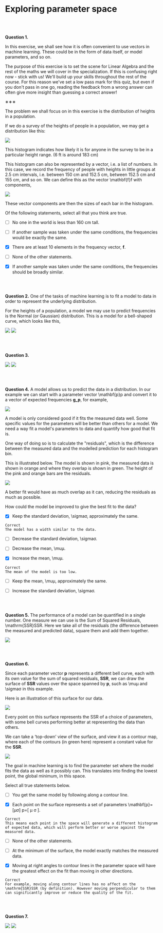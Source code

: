 # Exploring parameter space

<br><br>

**Question 1.**

In this exercise, we shall see how it is often convenient to use vectors in machine learning. These could be in the form of data itself, or model parameters, and so on.

The purpose of this exercise is to set the scene for Linear Algebra and the rest of the maths we will cover in the specialization. If this is confusing right now - stick with us! We'll build up your skills throughout the rest of the course. For this reason we've set a low pass mark for this quiz, but even if you don't pass in one go, reading the feedback from a wrong answer can often give more insight than guessing a correct answer!

∗∗∗

The problem we shall focus on in this exercise is the distribution of heights in a population.

If we do a survey of the heights of people in a population, we may get a distribution like this:

<img src = '../Images/Q1.png'>

This histogram indicates how likely it is for anyone in the survey to be in a particular height range. (6 ft is around 183 cm)

This histogram can also be represented by a vector, i.e. a list of numbers. In this case, we record the frequency of people with heights in little groups at 2.5 cm intervals, i.e. between 150 cm and 152.5 cm, between 152.5 cm and 155 cm, and so on. We can define this as the vector \mathbf{f}f with components,

<img src = '../Images/Q1_1.jpg'>

These vector components are then the sizes of each bar in the histogram.

Of the following statements, select all that you think are true.



- [ ] No one in the world is less than 160 cm tall.


- [ ] If another sample was taken under the same conditions, the frequencies would be exactly the same.


- [x] There are at least 10 elements in the frequency vector, **f**.


- [ ] None of the other statements.


- [x] If another sample was taken under the same conditions, the frequencies should be broadly similar.


<br><br>

**Question 2.** One of the tasks of machine learning is to fit a model to data in order to represent the underlying distribution.

For the heights of a population, a model we may use to predict frequencies is the Normal (or Gaussian) distribution. This is a model for a bell-shaped curve, which looks like this,

<img src = '../Images/Q2.jpg'>

<img src = '../Images/Q2_ans.jpg'>

<br><br>

**Question 3.**

<img src = '../Images/Q3.jpg'>

<img src = '../Images/Q3_1.jpg'>

<br><br>

**Question 4.**
A model allows us to predict the data in a distribution. In our example we can start with a parameter vector \mathbf{p}p and convert it to a vector of expected frequencies **g_p**, for example,

<img src = '../Images/Q4_1.jpg'>

A model is only considered good if it fits the measured data well. Some specific values for the parameters will be better than others for a model. We need a way fit a model's parameters to data and quantify how good that fit is.

One way of doing so is to calculate the "residuals", which is the difference between the measured data and the modelled prediction for each histogram bin.

This is illustrated below. The model is shown in pink, the measured data is shown in orange and where they overlap is shown in green. The height of the pink and orange bars are the residuals.

<img src = '../Images/Q4.jpg'>

A better fit would have as much overlap as it can, reducing the residuals as much as possible.

How could the model be improved to give the best fit to the data?



- [x] Keep the standard deviation, \sigmaσ, approximately the same.
```
Correct
The model has a width similar to the data.
```

- [ ] Decrease the standard deviation, \sigmaσ.


- [ ] Decrease the mean, \muμ.


- [x] Increase the mean, \muμ.
```
Correct
The mean of the model is too low.
```

- [ ] Keep the mean, \muμ, approximately the same.


- [ ] Increase the standard deviation, \sigmaσ.


<br><br>

**Question 5.**
The performance of a model can be quantified in a single number. One measure we can use is the Sum of Squared Residuals, \mathrm{SSR}SSR. Here we take all of the residuals (the difference between the measured and predicted data), square them and add them together.

<img src = '../Images/Q5.jpg'>

<br><br>

**Question 6.**

Since each parameter vector **p** represents a different bell curve, each with its own value for the sum of squared residuals, **SSR**, we can draw the surface of **SSR** values over the space spanned by **p**, such as \muμ and \sigmaσ in this example.

Here is an illustration of this surface for our data.

<img src = '../Images/Q6.png'>

Every point on this surface represents the SSR of a choice of parameters, with some bell curves performing better at representing the data than others.

We can take a ‘top-down’ view of the surface, and view it as a contour map, where each of the contours (in green here) represent a constant value for the **SSR**.

<img src = '../Images/Q6_2.png'>

The goal in machine learning is to find the parameter set where the model fits the data as well as it possibly can. This translates into finding the lowest point, the global minimum, in this space.

Select all true statements below.



- [ ] You get the same model by following along a contour line.


- [x] Each point on the surface represents a set of parameters \mathbf{p}=
[μσ]
p=[ 
μ
σ
].

```
Correct
This means each point in the space will generate a different histogram of expected data, which will perform better or worse against the measured data.
```

- [ ] None of the other statements.


- [ ] At the minimum of the surface, the model exactly matches the measured data.


- [x] Moving at right angles to contour lines in the parameter space will have the greatest effect on the fit than moving in other directions.
```
Correct
For example, moving along contour lines has no affect on the \mathrm{SSR}SSR (by definition). However moving perpendicular to them can significantly improve or reduce the quality of the fit.
```


<br><br>

**Question 7.**

<img src = '../Images/Q7.jpg'>
<img src = '../Images/Q7_2.jpg'>

<br><br>


